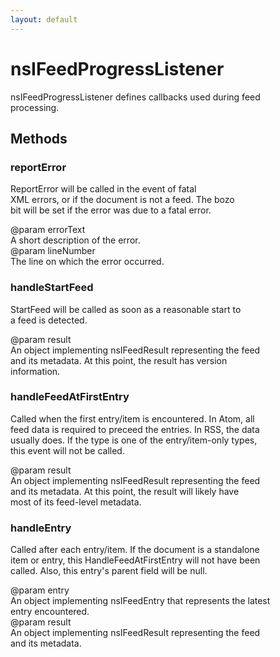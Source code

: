 ```yaml
---
layout: default
---
```


# nsIFeedProgressListener #
  
nsIFeedProgressListener defines callbacks used during feed  
processing.  
  

## Methods ##

### reportError ###
  
ReportError will be called in the event of fatal  
XML errors, or if the document is not a feed. The bozo   
bit will be set if the error was due to a fatal error.   
  
@param errorText  
       A short description of the error.  
@param lineNumber  
       The line on which the error occurred.  
  

### handleStartFeed ###
  
StartFeed will be called as soon as a reasonable start to  
a feed is detected.   
   
@param result  
       An object implementing nsIFeedResult representing the feed   
       and its metadata. At this point, the result has version   
       information.  
  

### handleFeedAtFirstEntry ###
  
Called when the first entry/item is encountered. In Atom, all  
feed data is required to preceed the entries. In RSS, the data  
usually does. If the type is one of the entry/item-only types,  
this event will not be called.  
  
@param result  
       An object implementing nsIFeedResult representing the feed   
       and its metadata. At this point, the result will likely have  
       most of its feed-level metadata.  
  

### handleEntry ###
  
Called after each entry/item. If the document is a standalone  
item or entry, this HandleFeedAtFirstEntry will not have been  
called. Also, this entry's parent field will be null.  
  
@param entry  
       An object implementing nsIFeedEntry that represents the latest  
       entry encountered.  
@param result  
       An object implementing nsIFeedResult representing the feed   
       and its metadata.   
  

